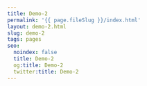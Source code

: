 ```yaml
---
title: Demo-2
permalink: '{{ page.fileSlug }}/index.html'
layout: demo-2.html
slug: demo-2
tags: pages
seo:
  noindex: false
  title: Demo-2
  og:title: Demo-2
  twitter:title: Demo-2
---
```




